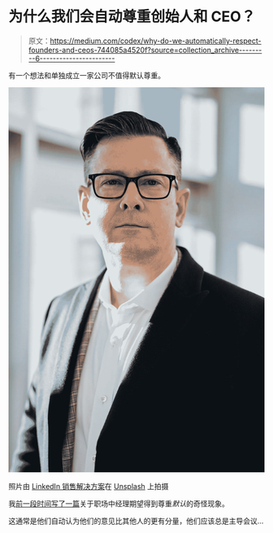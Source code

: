 # 为什么我们会自动尊重创始人和 CEO？

> 原文：<https://medium.com/codex/why-do-we-automatically-respect-founders-and-ceos-744085a4520f?source=collection_archive---------6----------------------->

有一个想法和单独成立一家公司不值得默认尊重。

![](img/7c007aa98a2aefa7a57e7c94b497dd47.png)

照片由 [LinkedIn 销售解决方案](https://unsplash.com/@linkedinsalesnavigator?utm_source=unsplash&utm_medium=referral&utm_content=creditCopyText)在 [Unsplash](https://unsplash.com/s/photos/ceo?utm_source=unsplash&utm_medium=referral&utm_content=creditCopyText) 上拍摄

我[前一段时间写了一篇](/codex/why-do-managers-expect-respect-1b8b61acbfe1)关于职场中经理期望得到尊重*默认*的奇怪现象。

这通常是他们自动认为他们的意见比其他人的更有分量，他们应该总是主导会议…